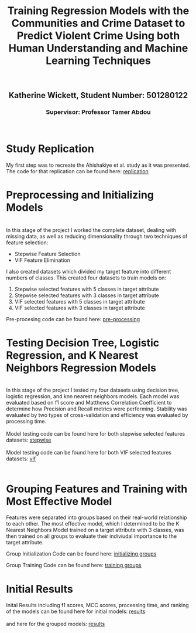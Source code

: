 <div align="center">
  <h1 align="center">Training Regression Models with the Communities and Crime Dataset to Predict Violent Crime Using both Human Understanding and Machine Learning Techniques</h1>
</div>
</br> 

<div align="center"> 
  <h2 align="center"> Katherine Wickett, Student Number: 501280122 </h2>
  <h3 align="center"> Supervisor: Professor Tamer Abdou </h3>  
</div>
</br> 

<h1 alighn="left">Study Replication</h1>

My first step was to recreate the Ahishakiye et al. study as it was presented. The code for that replication can be found here: <a href="https://github.com/kwickett/CIND820/blob/main/Study_Replication.ipynb">replication</a>

<h1 align="left"> Preprocessing and Initializing Models </h1>
</br>
In this stage of the project I worked the complete dataset, dealing with missing data, as well as reducing dimensionality through two techniques of feature selection: 

- Stepwise Feature Selection 
- VIF Feature Elimination

I also created datasets which divided my target feature into different numbers of classes. This created four datasets to train models on: 


1. Stepwise selected features with 5 classes in target attribute
2. Stepwise selected features with 3 classes in target attribute
3. VIF selected features with 5 classes in target attribute
4. VIF selected features with 3 classes in target attribute

Pre-procesing code can be found here: <a href="https://github.com/kwickett/CIND820/blob/main/Preprocessing_and_Initialization.ipynb">pre-processing</a> 
</br>
<h1 alighn="left"> Testing Decision Tree, Logistic Regression, and K Nearest Neighbors Regression Models </h1>
</br>
In this stage of the project I tested my four datasets using decision tree, logistic regression, and knn nearest neighbors models. Each model was evaluated based on f1 score
and Matthews Correlation Coefficient to determine how Precision and Recall metrics were performing. Stability was evaluated by two types of cross-validation and efficiency 
was evaluated by processing time. 
</br>
</br>
Model testing code can be found here for both stepwise selected features datasets: <a href= "https://github.com/kwickett/CIND820/blob/main/Stepwise%20Features/stepwise_features.ipynb">stepwise</a>
</br>
</br>
Model testing code can be found here for both VIF selected features datasets: <a href="https://github.com/kwickett/CIND820/blob/main/VIF%20Features/vif_features.ipynb">vif</a>
</br>
</br>
<h1 align="left"> Grouping Features and Training with Most Effective Model </h1>

Features were separated into groups based on their real-world relationship to each other. The most effective model, which I determined to be the K Nearest Neighbors 
Model trained on a target attribute with 3 classes, was then trained on all groups to evaluate their indiviudal importance to the target attribute. 

Group Initialization Code can be found here: <a href="https://github.com/kwickett/CIND820/blob/main/Grouped%20Features/Groups_Initializing_Models%20(1).ipynb">initializing groups</a>

Group Training Code can be found here: <a href="https://github.com/kwickett/CIND820/blob/main/Grouped%20Features/Groups_Model_Testing%20(1).ipynb">training groups</a>

<h1 align="left"> Initial Results </h1>

Inital Results including f1 scores, MCC scores, processing time, and ranking of the models can be found here for initial models: <a href="https://github.com/kwickett/CIND820/blob/main/Results/Regression%20Model%20Results%20.docx">results</a>
</br>
</br>
and here for the grouped models: <a href="https://github.com/kwickett/CIND820/blob/main/Results/Grouped%20Model%20Results%20(1).docx">results</a>

